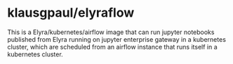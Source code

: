 # klausgpaul/elyraflow

This is a Elyra/kubernetes/airflow image that can run jupyter notebooks published from Elyra running on jupyter
enterprise gateway in a kubernetes cluster, which are scheduled from an airflow instance that runs itself in a
kubernetes cluster.
